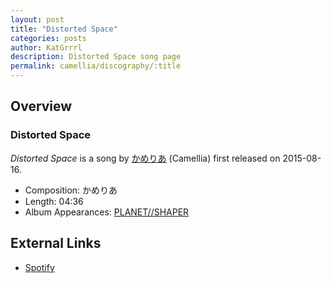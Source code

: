 ```yaml
---
layout: post
title: "Distorted Space"
categories: posts
author: KatGrrrl
description: Distorted Space song page
permalink: camellia/discography/:title
---
```


## Overview

### Distorted Space

*Distorted Space* is a song by [かめりあ](/camellia) (Camellia) first released on 2015-08-16.

* Composition: かめりあ
* Length: 04:36
* Album Appearances: [PLANET//SHAPER](/camellia/albums/PLANET--SHAPER)

## External Links

* [Spotify](https://open.spotify.com/track/3HZpWCamnSFbNkFvfvRpEg?si=458aad25492f4386)
